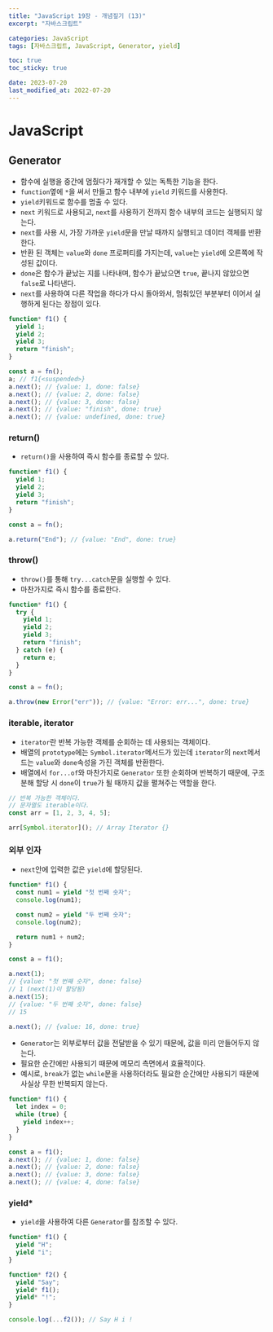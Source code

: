 ```yaml
---
title: "JavaScript 19장 - 개념짚기 (13)"
excerpt: "자바스크립트"

categories: JavaScript
tags: [자바스크립트, JavaScript, Generator, yield]

toc: true
toc_sticky: true

date: 2023-07-20
last_modified_at: 2022-07-20
---
```


# JavaScript

## Generator

- 함수에 실행을 중간에 멈췄다가 재개할 수 있는 독특한 기능을 한다.
- `function`옆에 `*`을 써서 만들고 함수 내부에 `yield` 키워드를 사용한다.
- `yield`키워드로 함수를 멈출 수 있다.
- `next` 키워드로 사용되고, `next`를 사용하기 전까지 함수 내부의 코드는 실행되지 않는다.
- `next`를 사용 시, 가장 가까운 `yield`문을 만날 때까지 실행되고 데이터 객체를 반환한다.
- 반환 된 객체는 `value`와 `done` 프로퍼티를 가지는데, `value`는 `yield`에 오른쪽에 작성된 값이다.
- `done`은 함수가 끝났는 지를 나타내며, 함수가 끝났으면 `true`, 끝나지 않았으면 `false`로 나타낸다.
- `next`를 사용하여 다른 작업을 하다가 다시 돌아와서, 멈춰있던 부분부터 이어서 실행하게 된다는 장점이 있다.

```js
function* f1() {
  yield 1;
  yield 2;
  yield 3;
  return "finish";
}

const a = fn();
a; // f1{<suspended>}
a.next(); // {value: 1, done: false}
a.next(); // {value: 2, done: false}
a.next(); // {value: 3, done: false}
a.next(); // {value: "finish", done: true}
a.next(); // {value: undefined, done: true}
```

### return()

- `return()`을 사용하여 즉시 함수를 종료할 수 있다.

```js
function* f1() {
  yield 1;
  yield 2;
  yield 3;
  return "finish";
}

const a = fn();

a.return("End"); // {value: "End", done: true}
```

### throw()

- `throw()`를 통해 `try...catch`문을 실행할 수 있다.
- 마찬가지로 즉시 함수를 종료한다.

```js
function* f1() {
  try {
    yield 1;
    yield 2;
    yield 3;
    return "finish";
  } catch (e) {
    return e;
  }
}

const a = fn();

a.throw(new Error("err")); // {value: "Error: err...", done: true}
```

### iterable, iterator

- `iterator`란 반복 가능한 객체를 순회하는 데 사용되는 객체이다.
- 배열의 `prototype`에는 `Symbol.iterator`메서드가 있는데 `iterator`의 `next`메서드는 `value`와 `done`속성을 가진 객체를 반환한다.
- 배열에서 `for...of`와 마찬가지로 `Generator` 또한 순회하며 반복하기 때문에, 구조분해 할당 시 `done`이 `true`가 될 때까지 값을 펼쳐주는 역할을 한다.

```js
// 반복 가능한 객체이다.
// 문자열도 iterable이다.
const arr = [1, 2, 3, 4, 5];

arr[Symbol.iterator](); // Array Iterator {}
```

### 외부 인자

- `next`안에 입력한 값은 `yield`에 할당된다.

```js
function* f1() {
  const num1 = yield "첫 번째 숫자";
  console.log(num1);

  const num2 = yield "두 번째 숫자";
  console.log(num2);

  return num1 + num2;
}

const a = f1();

a.next(1);
// {value: "첫 번째 숫자", done: false}
// 1 (next(1)이 할당됨)
a.next(15);
// {value: "두 번째 숫자", done: false}
// 15

a.next(); // {value: 16, done: true}
```

- `Generator`는 외부로부터 값을 전달받을 수 있기 때문에, 값을 미리 만들어두지 않는다.
- 필요한 순간에만 사용되기 때문에 메모리 측면에서 효율적이다.
- 예시로, `break`가 없는 `while`문을 사용하더라도 필요한 순간에만 사용되기 때문에 사실상 무한 반복되지 않는다.

```js
function* f1() {
  let index = 0;
  while (true) {
    yield index++;
  }
}

const a = f1();
a.next(); // {value: 1, done: false}
a.next(); // {value: 2, done: false}
a.next(); // {value: 3, done: false}
a.next(); // {value: 4, done: false}
```

### yield\*

- `yield`을 사용하여 다른 `Generator`를 참조할 수 있다.

```js
function* f1() {
  yield "H";
  yield "i";
}

function* f2() {
  yield "Say";
  yield* f1();
  yield* "!";
}

console.log(...f2()); // Say H i !
```
